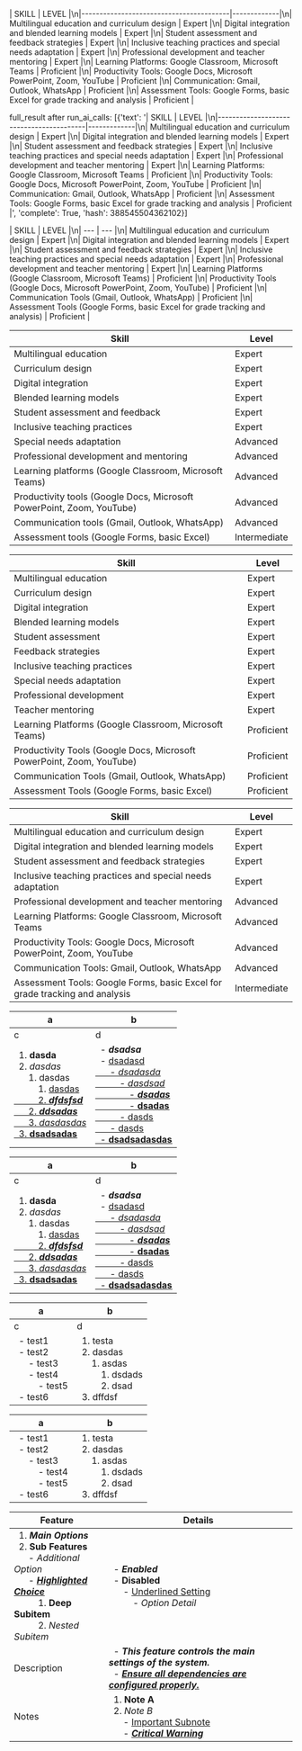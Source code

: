 | SKILL                                   | LEVEL       |\n|-----------------------------------------|-------------|\n| Multilingual education and curriculum design | Expert       |\n| Digital integration and blended learning models | Expert       |\n| Student assessment and feedback strategies | Expert       |\n| Inclusive teaching practices and special needs adaptation | Expert       |\n| Professional development and teacher mentoring | Expert       |\n| Learning Platforms: Google Classroom, Microsoft Teams | Proficient   |\n| Productivity Tools: Google Docs, Microsoft PowerPoint, Zoom, YouTube | Proficient   |\n| Communication: Gmail, Outlook, WhatsApp | Proficient   |\n| Assessment Tools: Google Forms, basic Excel for grade tracking and analysis | Proficient   |

full_result after run_ai_calls: [{'text': '| SKILL                                   | LEVEL       |\n|-----------------------------------------|-------------|\n| Multilingual education and curriculum design | Expert       |\n| Digital integration and blended learning models | Expert       |\n| Student assessment and feedback strategies | Expert       |\n| Inclusive teaching practices and special needs adaptation | Expert       |\n| Professional development and teacher mentoring | Expert       |\n| Learning Platforms: Google Classroom, Microsoft Teams | Proficient   |\n| Productivity Tools: Google Docs, Microsoft PowerPoint, Zoom, YouTube | Proficient   |\n| Communication: Gmail, Outlook, WhatsApp | Proficient   |\n| Assessment Tools: Google Forms, basic Excel for grade tracking and analysis | Proficient   |', 'complete': True, 'hash': 388545504362102}]


| SKILL | LEVEL |\n| --- | --- |\n| Multilingual education and curriculum design | Expert |\n| Digital integration and blended learning models | Expert |\n| Student assessment and feedback strategies | Expert |\n| Inclusive teaching practices and special needs adaptation | Expert |\n| Professional development and teacher mentoring | Expert |\n| Learning Platforms (Google Classroom, Microsoft Teams) | Proficient |\n| Productivity Tools (Google Docs, Microsoft PowerPoint, Zoom, YouTube) | Proficient |\n| Communication Tools (Gmail, Outlook, WhatsApp) | Proficient |\n| Assessment Tools (Google Forms, basic Excel for grade tracking and analysis) | Proficient |

| Skill                                   | Level          |
|-----------------------------------------|----------------|
| Multilingual education                  | Expert         |
| Curriculum design                       | Expert         |
| Digital integration                     | Expert         |
| Blended learning models                 | Expert         |
| Student assessment and feedback         | Expert         |
| Inclusive teaching practices            | Expert         |
| Special needs adaptation                | Advanced       |
| Professional development and mentoring  | Advanced       |
| Learning platforms (Google Classroom, Microsoft Teams) | Advanced |
| Productivity tools (Google Docs, Microsoft PowerPoint, Zoom, YouTube) | Advanced |
| Communication tools (Gmail, Outlook, WhatsApp) | Advanced |
| Assessment tools (Google Forms, basic Excel) | Intermediate |


| Skill                                | Level        |
|-------------------------------------|--------------|
| Multilingual education              | Expert       |
| Curriculum design                   | Expert       |
| Digital integration                 | Expert       |
| Blended learning models             | Expert       |
| Student assessment                  | Expert       |
| Feedback strategies                 | Expert       |
| Inclusive teaching practices        | Expert       |
| Special needs adaptation            | Expert       |
| Professional development            | Expert       |
| Teacher mentoring                   | Expert       |
| Learning Platforms (Google Classroom, Microsoft Teams) | Proficient   |
| Productivity Tools (Google Docs, Microsoft PowerPoint, Zoom, YouTube) | Proficient   |
| Communication Tools (Gmail, Outlook, WhatsApp) | Proficient   |
| Assessment Tools (Google Forms, basic Excel) | Proficient   |


| Skill                                   | Level         |
|-----------------------------------------|---------------|
| Multilingual education and curriculum design | Expert        |
| Digital integration and blended learning models | Expert        |
| Student assessment and feedback strategies | Expert        |
| Inclusive teaching practices and special needs adaptation | Expert        |
| Professional development and teacher mentoring | Advanced      |
| Learning Platforms: Google Classroom, Microsoft Teams | Advanced      |
| Productivity Tools: Google Docs, Microsoft PowerPoint, Zoom, YouTube | Advanced      |
| Communication Tools: Gmail, Outlook, WhatsApp | Advanced      |
| Assessment Tools: Google Forms, basic Excel for grade tracking and analysis | Intermediate  |



| a | b |
| --- | --- |
| c | d |
| &nbsp;&nbsp;1. **dasda**<br>&nbsp;&nbsp;2. _dasdas_<br>&nbsp;&nbsp;&nbsp;&nbsp;&nbsp;&nbsp;1. dasdas<br>&nbsp;&nbsp;&nbsp;&nbsp;&nbsp;&nbsp;&nbsp;&nbsp;&nbsp;&nbsp;1. <u>dasdas<u><br>&nbsp;&nbsp;&nbsp;&nbsp;&nbsp;&nbsp;&nbsp;&nbsp;&nbsp;&nbsp;2. <u>_**dfdsfsd**_<u><br>&nbsp;&nbsp;&nbsp;&nbsp;&nbsp;&nbsp;2. _**ddsadas**_<br>&nbsp;&nbsp;&nbsp;&nbsp;&nbsp;&nbsp;3. <u>_dasdasdas_<u><br>&nbsp;&nbsp;3. <u>**dsadsadas**<u><br> | &nbsp;&nbsp;- _**dsadsa**_<br>&nbsp;&nbsp;- <u>dsadasd<u><br>&nbsp;&nbsp;&nbsp;&nbsp;&nbsp;&nbsp;- <u>_dsadasda_<u><br>&nbsp;&nbsp;&nbsp;&nbsp;&nbsp;&nbsp;&nbsp;&nbsp;&nbsp;&nbsp;- _dasdsad_<br>&nbsp;&nbsp;&nbsp;&nbsp;&nbsp;&nbsp;&nbsp;&nbsp;&nbsp;&nbsp;&nbsp;&nbsp;&nbsp;&nbsp;- <u>_**dsadas**_<u><br>&nbsp;&nbsp;&nbsp;&nbsp;&nbsp;&nbsp;&nbsp;&nbsp;&nbsp;&nbsp;&nbsp;&nbsp;&nbsp;&nbsp;- **dsadas**<br>&nbsp;&nbsp;&nbsp;&nbsp;&nbsp;&nbsp;&nbsp;&nbsp;&nbsp;&nbsp;- dasds<br>&nbsp;&nbsp;&nbsp;&nbsp;&nbsp;&nbsp;- dasds<br>&nbsp;&nbsp;- <u>**dsadsadasdas**<u><br> |



| a | b |
| --- | --- |
| c | d |
| &nbsp;&nbsp;1. **dasda**<br>&nbsp;&nbsp;2. _dasdas_<br>&nbsp;&nbsp;&nbsp;&nbsp;&nbsp;&nbsp;1. dasdas<br>&nbsp;&nbsp;&nbsp;&nbsp;&nbsp;&nbsp;&nbsp;&nbsp;&nbsp;&nbsp;1. <u>dasdas<u><br>&nbsp;&nbsp;&nbsp;&nbsp;&nbsp;&nbsp;&nbsp;&nbsp;&nbsp;&nbsp;2. <u>_**dfdsfsd**_<u><br>&nbsp;&nbsp;&nbsp;&nbsp;&nbsp;&nbsp;2. _**ddsadas**_<br>&nbsp;&nbsp;&nbsp;&nbsp;&nbsp;&nbsp;3. <u>_dasdasdas_<u><br>&nbsp;&nbsp;3. <u>**dsadsadas**<u><br> | &nbsp;&nbsp;- _**dsadsa**_<br>&nbsp;&nbsp;- <u>dsadasd<u><br>&nbsp;&nbsp;&nbsp;&nbsp;&nbsp;&nbsp;- <u>_dsadasda_<u><br>&nbsp;&nbsp;&nbsp;&nbsp;&nbsp;&nbsp;&nbsp;&nbsp;&nbsp;&nbsp;- _dasdsad_<br>&nbsp;&nbsp;&nbsp;&nbsp;&nbsp;&nbsp;&nbsp;&nbsp;&nbsp;&nbsp;&nbsp;&nbsp;&nbsp;&nbsp;- <u>_**dsadas**_<u><br>&nbsp;&nbsp;&nbsp;&nbsp;&nbsp;&nbsp;&nbsp;&nbsp;&nbsp;&nbsp;&nbsp;&nbsp;&nbsp;&nbsp;- **dsadas**<br>&nbsp;&nbsp;&nbsp;&nbsp;&nbsp;&nbsp;&nbsp;&nbsp;&nbsp;&nbsp;- dasds<br>&nbsp;&nbsp;&nbsp;&nbsp;&nbsp;&nbsp;- dasds<br>&nbsp;&nbsp;- <u>**dsadsadasdas**<u><br> |




| a | b |
| --- | --- |
| c | d |
| &nbsp;&nbsp;- test1<br>&nbsp;&nbsp;- test2<br>&nbsp;&nbsp;&nbsp;&nbsp;&nbsp;&nbsp;- test3<br>&nbsp;&nbsp;&nbsp;&nbsp;&nbsp;&nbsp;- test4<br>&nbsp;&nbsp;&nbsp;&nbsp;&nbsp;&nbsp;&nbsp;&nbsp;&nbsp;&nbsp;- test5<br>&nbsp;&nbsp;- test6<br> | &nbsp;&nbsp;1. testa<br>&nbsp;&nbsp;2. dasdas<br>&nbsp;&nbsp;&nbsp;&nbsp;&nbsp;&nbsp;1. asdas<br>&nbsp;&nbsp;&nbsp;&nbsp;&nbsp;&nbsp;&nbsp;&nbsp;&nbsp;&nbsp;1. dsdads<br>&nbsp;&nbsp;&nbsp;&nbsp;&nbsp;&nbsp;&nbsp;&nbsp;&nbsp;&nbsp;2. dsad<br>&nbsp;&nbsp;3. dffdsf<br> |


| a | b |
| --- | --- |
| &nbsp;&nbsp;- test1<br>&nbsp;&nbsp;- test2<br>&nbsp;&nbsp;&nbsp;&nbsp;&nbsp;&nbsp;- test3<br>&nbsp;&nbsp;&nbsp;&nbsp;&nbsp;&nbsp;&nbsp;&nbsp;&nbsp;&nbsp;- test4<br>&nbsp;&nbsp;&nbsp;&nbsp;&nbsp;&nbsp;&nbsp;&nbsp;&nbsp;&nbsp;- test5<br>&nbsp;&nbsp;- test6<br> | &nbsp;&nbsp;1. testa<br>&nbsp;&nbsp;2. dasdas<br>&nbsp;&nbsp;&nbsp;&nbsp;&nbsp;&nbsp;1. asdas<br>&nbsp;&nbsp;&nbsp;&nbsp;&nbsp;&nbsp;&nbsp;&nbsp;&nbsp;&nbsp;1. dsdads<br>&nbsp;&nbsp;&nbsp;&nbsp;&nbsp;&nbsp;&nbsp;&nbsp;&nbsp;&nbsp;2. dsad<br>&nbsp;&nbsp;3. dffdsf<br> |


| Feature | Details |
| --- | --- |
| &nbsp;&nbsp;1. _**Main Options**_<br>&nbsp;&nbsp;2. **Sub Features**<br>&nbsp;&nbsp;&nbsp;&nbsp;&nbsp;&nbsp;- _Additional Option_<br>&nbsp;&nbsp;&nbsp;&nbsp;&nbsp;&nbsp;- <u>_**Highlighted Choice**_</u><br>&nbsp;&nbsp;&nbsp;&nbsp;&nbsp;&nbsp;&nbsp;&nbsp;&nbsp;&nbsp;1. **Deep Subitem**<br>&nbsp;&nbsp;&nbsp;&nbsp;&nbsp;&nbsp;&nbsp;&nbsp;&nbsp;&nbsp;2. _Nested Subitem_<br> | &nbsp;&nbsp;- _**Enabled**_<br>&nbsp;&nbsp;- **Disabled**<br>&nbsp;&nbsp;&nbsp;&nbsp;&nbsp;&nbsp;- <u>Underlined Setting</u><br>&nbsp;&nbsp;&nbsp;&nbsp;&nbsp;&nbsp;&nbsp;&nbsp;&nbsp;&nbsp;- _Option Detail_<br> |
| Description | &nbsp;&nbsp;- _**This feature controls the main settings of the system.**_<br>&nbsp;&nbsp;- <u>_**Ensure all dependencies are configured properly.**_</u><br> |
| Notes | &nbsp;&nbsp;1. **Note A**<br>&nbsp;&nbsp;2. _Note B_<br>&nbsp;&nbsp;&nbsp;&nbsp;&nbsp;&nbsp;- <u>Important Subnote</u><br>&nbsp;&nbsp;&nbsp;&nbsp;&nbsp;&nbsp;- <u>_**Critical Warning**_</u><br> |
